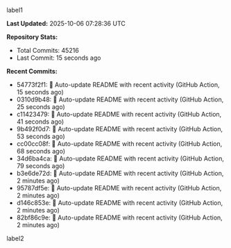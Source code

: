 
label1 
<!-- ACTIVITY_START -->
**Last Updated:** 2025-10-06 07:28:36 UTC

**Repository Stats:**
- Total Commits: 45216
- Last Commit: 15 seconds ago

**Recent Commits:**
- 54773f2f1: 🤖 Auto-update README with recent activity (GitHub Action, 15 seconds ago)
- 0310d9b48: 🤖 Auto-update README with recent activity (GitHub Action, 25 seconds ago)
- c11423479: 🤖 Auto-update README with recent activity (GitHub Action, 41 seconds ago)
- 9b492f0d7: 🤖 Auto-update README with recent activity (GitHub Action, 53 seconds ago)
- cc00cc08f: 🤖 Auto-update README with recent activity (GitHub Action, 68 seconds ago)
- 34d6ba4ca: 🤖 Auto-update README with recent activity (GitHub Action, 79 seconds ago)
- b3e6de72d: 🤖 Auto-update README with recent activity (GitHub Action, 2 minutes ago)
- 95787df5e: 🤖 Auto-update README with recent activity (GitHub Action, 2 minutes ago)
- d146c853e: 🤖 Auto-update README with recent activity (GitHub Action, 2 minutes ago)
- 82bf86c9e: 🤖 Auto-update README with recent activity (GitHub Action, 2 minutes ago)
<!-- ACTIVITY_END -->

label2
